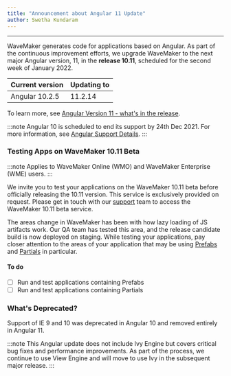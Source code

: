 ```yaml
---
title: "Announcement about Angular 11 Update"
author: Swetha Kundaram
---
```

---

WaveMaker generates code for applications based on Angular. As part of the continuous improvement efforts, we upgrade WaveMaker to the next major Angular version, 11, in the **release 10.11**, scheduled for the second week of January 2022. 

| Current version | Updating to | 
|---|---|
| Angular 10.2.5 | 11.2.14 |

To learn more, see [Angular Version 11 - what's in the release](https://blog.angular.io/version-11-of-angular-now-available-74721b7952f7).

<!--truncate-->

:::note
Angular 10 is scheduled to end its support by 24th Dec 2021. For more information, see [Angular Support Details](https://angular.io/guide/releases#support-policy-and-schedule).
:::

### Testing Apps on WaveMaker 10.11 Beta

:::note
Applies to WaveMaker Online (WMO) and WaveMaker Enterprise (WME) users.
:::

We invite you to test your applications on the WaveMaker 10.11 beta before officially releasing the 10.11 version. This service is exclusively provided on request. Please get in touch with our [support](mailto:support@wavemaker.com) team to access the WaveMaker 10.11 beta service.

The areas change in WaveMaker has been with how lazy loading of JS artifacts work. Our QA team has tested this area, and the release candidate build is now deployed on staging. While testing your applications, pay closer attention to the areas of your application that may be using [Prefabs](/learn/app-development/custom-widgets/creating-prefabs) and [Partials](/learn/app-development/ui-design/page-concepts/partial-pages) in particular. 

#### To do

- [ ] Run and test applications containing Prefabs
- [ ] Run and test applications containing Partials

### What's Deprecated?

Support of IE 9 and 10 was deprecated in Angular 10 and removed entirely in Angular 11. 

:::note
This Angular update does not include Ivy Engine but covers critical bug fixes and performance improvements. As part of the process, we continue to use View Engine and will move to use Ivy in the subsequent major release.
:::
